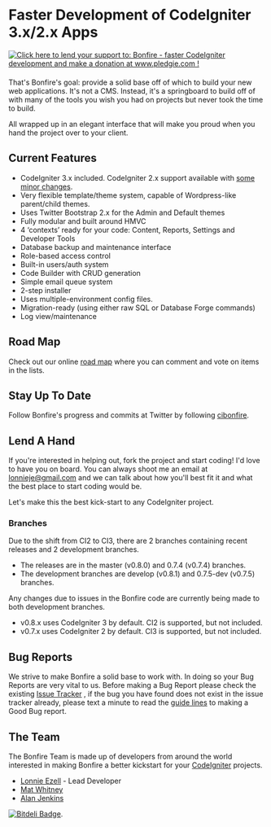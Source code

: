 # Faster Development of CodeIgniter 3.x/2.x Apps

<div style="float: right; margin: 0 20px 20px 0">
	<a href='http://www.pledgie.com/campaigns/15326'><img alt='Click here to lend your support to: Bonfire - faster CodeIgniter development and make a donation at www.pledgie.com !' src='http://pledgie.com/campaigns/15326.png?skin_name=chrome' border='0' /></a>
</div>

That's Bonfire's goal: provide a solid base off of which to build your new web applications.
It's not a CMS.
Instead, it's a springboard to build off of with many of the tools you wish you had on projects but never took the time to build.

All wrapped up in an elegant interface that will make you proud when you hand the project over to your client.

## Current Features

- CodeIgniter 3.x included. CodeIgniter 2.x support available with [some minor changes](https://github.com/ci-bonfire/Bonfire/blob/develop/bonfire/docs/ci2.md).
- Very flexible template/theme system, capable of Wordpress-like parent/child themes.
- Uses Twitter Bootstrap 2.x for the Admin and Default themes
- Fully modular and built around HMVC
- 4 ‘contexts’ ready for your code: Content, Reports, Settings and Developer Tools
- Database backup and maintenance interface
- Role-based access control
- Built-in users/auth system
- Code Builder with CRUD generation
- Simple email queue system
- 2-step installer
- Uses multiple-environment config files.
- Migration-ready (using either raw SQL or Database Forge commands)
- Log view/maintenance

## Road Map

Check out our online [road map](https://trello.com/board/bonfire-roadmap/4f21de254768c8463f09c85b) where you can comment and vote on items in the lists.

## Stay Up To Date

Follow Bonfire's progress and commits at Twitter by following [cibonfire](http://twitter.com/#!/cibonfire).

## Lend A Hand

If you're interested in helping out, fork the project and start coding! I'd love to have you on board. You can always shoot me an email at lonnieje@gmail.com and we can talk about how you'll best fit it and what the best place to start coding would be.

Let's make this the best kick-start to any CodeIgniter project.

### Branches

Due to the shift from CI2 to CI3, there are 2 branches containing recent releases and 2 development branches.

- The releases are in the master (v0.8.0) and 0.7.4 (v0.7.4) branches.
- The development branches are develop (v0.8.1) and 0.7.5-dev (v0.7.5) branches.

Any changes due to issues in the Bonfire code are currently being made to both development branches.

- v0.8.x uses CodeIgniter 3 by default. CI2 is supported, but not included.
- v0.7.x uses CodeIgniter 2 by default. CI3 is supported, but not included.

## Bug Reports

We strive to make Bonfire a solid base to work with. In doing so your Bug Reports are very vital to us. Before making a Bug Report please check the existing
[Issue Tracker](https://github.com/ci-bonfire/Bonfire/issues) , if the bug you have found does not exist in the issue tracker already, please text a minute to read the [guide lines](http://cibonfire.com/docs/developer/issue_tracking_and_pull_requests) to making a Good Bug report.


## The Team

The Bonfire Team is made up of developers from around the world interested in making Bonfire a better kickstart for your [CodeIgniter](http://codeigniter.com) projects.

- [Lonnie Ezell](http://lonnieezell.com) - Lead Developer
- [Mat Whitney](https://github.com/mwhitneysdsu)
- [Alan Jenkins](https://github.com/sourcejedi)

[![Bitdeli Badge](https://d2weczhvl823v0.cloudfront.net/ci-bonfire/bonfire/trend.png)](https://bitdeli.com/free "Bitdeli Badge").
